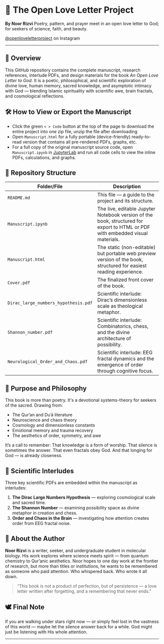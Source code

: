 # 🌌 The Open Love Letter Project
**By Noor Rizvi**
Poetry, pattern, and prayer meet in an open love letter to God; for seekers of science, faith, and beauty.

[@openloveletterproject](https://www.instagram.com/openloveletterproject?igsh=NWk3MmcxN2thYzFl) on Instagram

---

## 📖 Overview

This GitHub repository contains the complete manuscript, research references, interlude PDFs, and design materials for the book *An Open Love Letter to God*. It is a poetic, philosophical, and scientific exploration of divine love, human memory, sacred knowledge, and asymptotic intimacy with God — blending Islamic spirituality with scientific awe, brain fractals, and cosmological reflections.

## 🛠 How to View or Export the Manuscript

* Click the green `< > Code` button at the top of the page to download the entire project into one zip file, unzip the file after downloading
* Open `Manuscript.html` for a fully portable (device-friendly) ready-to-read version that contains all pre-rendered PDFs, graphs, etc.
* For a full copy of the original manuscript source code, open `Manuscript.ipynb` in [JupyterLab](https://jupyter.org/) and run all code cells to view the inline PDFs, calculations, and graphs.

## 📂 Repository Structure

| Folder/File                          | Description                                                                                                                   |
| ------------------------------------ | ----------------------------------------------------------------------------------------------------------------------------- |
| `README.md`                          | This file — a guide to the project and its structure.                                                                         |
| `Manuscript.ipynb`                   | The live, editable Jupyter Notebook version of the book, structured for export to HTML or PDF with embedded visual materials. |
| `Manuscript.html`                    | The static (non-editable) but portable web preview version of the book, structured for easiest reading experience.            |
| `Cover.pdf`                          | The finalized front cover of the book.                                                                                        |
| `Dirac_large_numbers_hypothesis.pdf` | Scientific interlude: Dirac’s dimensionless scale as theological metaphor.                                                    |
| `Shannon_number.pdf`                 | Scientific interlude: Combinatorics, chess, and the divine architecture of possibility.                                       |
| `Neurological_Order_and_Chaos.pdf`   | Scientific interlude: EEG fractal dynamics and the emergence of order through cognitive focus.                                |

## 🌱 Purpose and Philosophy

This book is more than poetry. It's a devotional systems-theory for seekers of the sacred. Drawing from:

* The Qur’an and Duʿā literature
* Neuroscience and chaos theory
* Cosmology and dimensionless constants
* Emotional memory and trauma recovery
* The aesthetics of order, symmetry, and awe

It’s a call to remember:
That knowledge is a form of worship.
That silence is sometimes the answer.
That even fractals obey God.
And that longing for God — is already closeness.

## 🧠 Scientific Interludes

Three key scientific PDFs are embedded within the manuscript as interludes:

1. **The Dirac Large Numbers Hypothesis** — exploring cosmological scale and sacred time.
2. **The Shannon Number** — examining possibility space as divine metaphor in creation and chess.
3. **Order and Chaos in the Brain** — investigating how attention creates order from EEG fractal noise.

## 👤 About the Author

**Noor Rizvi** is a writer, seeker, and undergraduate student in molecular biology. His work explores where science meets spirit — from quantum chemistry to Qur’anic aesthetics. Noor hopes to one day work at the frontier of research, but more than titles or institutions, he wants to be remembered as someone who paid attention. Who whispered back. Who wrote it all down.

> “This book is not a product of perfection, but of persistence — a love letter written after forgetting, and a remembering that never ends.”

## 🕊️ Final Note

If you are walking under stars right now —
or simply feel lost in the vastness of this world —
maybe let the silence answer back for a while.
God might just be listening with His whole attention.

---
